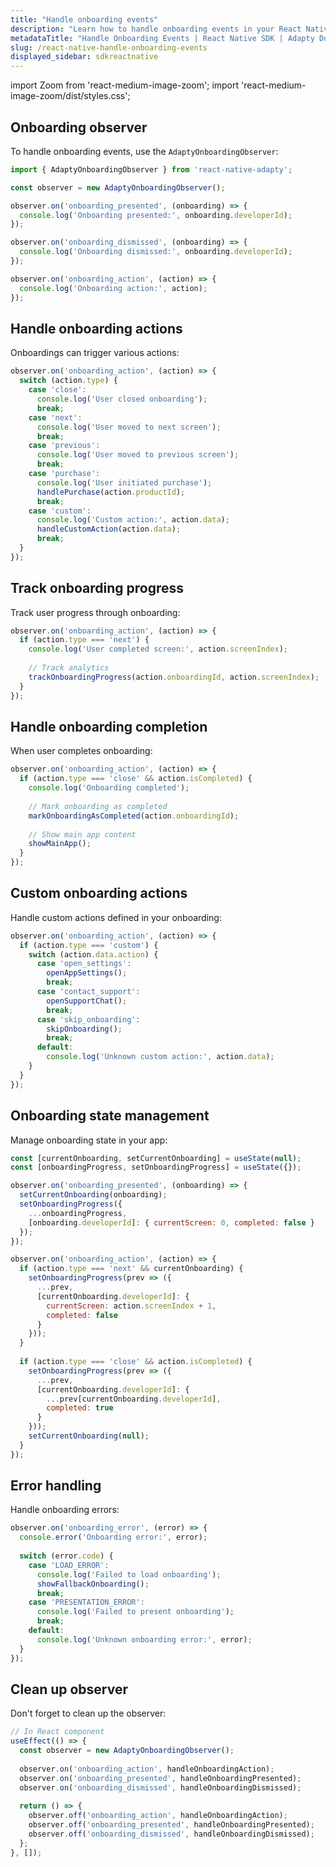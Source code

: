 ```yaml
---
title: "Handle onboarding events"
description: "Learn how to handle onboarding events in your React Native app with Adapty SDK."
metadataTitle: "Handle Onboarding Events | React Native SDK | Adapty Docs"
slug: /react-native-handle-onboarding-events
displayed_sidebar: sdkreactnative
---
```


import Zoom from 'react-medium-image-zoom';
import 'react-medium-image-zoom/dist/styles.css';

## Onboarding observer

To handle onboarding events, use the `AdaptyOnboardingObserver`:

```javascript
import { AdaptyOnboardingObserver } from 'react-native-adapty';

const observer = new AdaptyOnboardingObserver();

observer.on('onboarding_presented', (onboarding) => {
  console.log('Onboarding presented:', onboarding.developerId);
});

observer.on('onboarding_dismissed', (onboarding) => {
  console.log('Onboarding dismissed:', onboarding.developerId);
});

observer.on('onboarding_action', (action) => {
  console.log('Onboarding action:', action);
});
```

## Handle onboarding actions

Onboardings can trigger various actions:

```javascript
observer.on('onboarding_action', (action) => {
  switch (action.type) {
    case 'close':
      console.log('User closed onboarding');
      break;
    case 'next':
      console.log('User moved to next screen');
      break;
    case 'previous':
      console.log('User moved to previous screen');
      break;
    case 'purchase':
      console.log('User initiated purchase');
      handlePurchase(action.productId);
      break;
    case 'custom':
      console.log('Custom action:', action.data);
      handleCustomAction(action.data);
      break;
  }
});
```

## Track onboarding progress

Track user progress through onboarding:

```javascript
observer.on('onboarding_action', (action) => {
  if (action.type === 'next') {
    console.log('User completed screen:', action.screenIndex);
    
    // Track analytics
    trackOnboardingProgress(action.onboardingId, action.screenIndex);
  }
});
```

## Handle onboarding completion

When user completes onboarding:

```javascript
observer.on('onboarding_action', (action) => {
  if (action.type === 'close' && action.isCompleted) {
    console.log('Onboarding completed');
    
    // Mark onboarding as completed
    markOnboardingAsCompleted(action.onboardingId);
    
    // Show main app content
    showMainApp();
  }
});
```

## Custom onboarding actions

Handle custom actions defined in your onboarding:

```javascript
observer.on('onboarding_action', (action) => {
  if (action.type === 'custom') {
    switch (action.data.action) {
      case 'open_settings':
        openAppSettings();
        break;
      case 'contact_support':
        openSupportChat();
        break;
      case 'skip_onboarding':
        skipOnboarding();
        break;
      default:
        console.log('Unknown custom action:', action.data);
    }
  }
});
```

## Onboarding state management

Manage onboarding state in your app:

```javascript
const [currentOnboarding, setCurrentOnboarding] = useState(null);
const [onboardingProgress, setOnboardingProgress] = useState({});

observer.on('onboarding_presented', (onboarding) => {
  setCurrentOnboarding(onboarding);
  setOnboardingProgress({
    ...onboardingProgress,
    [onboarding.developerId]: { currentScreen: 0, completed: false }
  });
});

observer.on('onboarding_action', (action) => {
  if (action.type === 'next' && currentOnboarding) {
    setOnboardingProgress(prev => ({
      ...prev,
      [currentOnboarding.developerId]: {
        currentScreen: action.screenIndex + 1,
        completed: false
      }
    }));
  }
  
  if (action.type === 'close' && action.isCompleted) {
    setOnboardingProgress(prev => ({
      ...prev,
      [currentOnboarding.developerId]: {
        ...prev[currentOnboarding.developerId],
        completed: true
      }
    }));
    setCurrentOnboarding(null);
  }
});
```

## Error handling

Handle onboarding errors:

```javascript
observer.on('onboarding_error', (error) => {
  console.error('Onboarding error:', error);
  
  switch (error.code) {
    case 'LOAD_ERROR':
      console.log('Failed to load onboarding');
      showFallbackOnboarding();
      break;
    case 'PRESENTATION_ERROR':
      console.log('Failed to present onboarding');
      break;
    default:
      console.log('Unknown onboarding error:', error);
  }
});
```

## Clean up observer

Don't forget to clean up the observer:

```javascript
// In React component
useEffect(() => {
  const observer = new AdaptyOnboardingObserver();
  
  observer.on('onboarding_action', handleOnboardingAction);
  observer.on('onboarding_presented', handleOnboardingPresented);
  observer.on('onboarding_dismissed', handleOnboardingDismissed);
  
  return () => {
    observer.off('onboarding_action', handleOnboardingAction);
    observer.off('onboarding_presented', handleOnboardingPresented);
    observer.off('onboarding_dismissed', handleOnboardingDismissed);
  };
}, []);
``` 